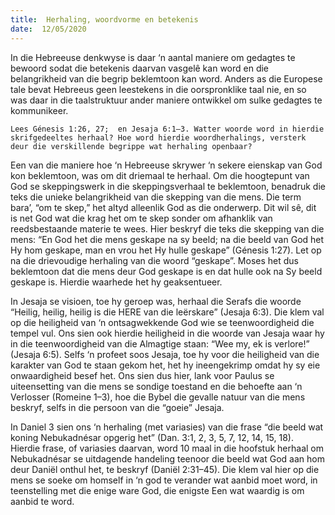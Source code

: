 ```yaml
---
title:  Herhaling, woordvorme en betekenis
date:  12/05/2020
---
```


In die Hebreeuse denkwyse is daar ‘n aantal maniere om gedagtes te bewoord sodat die betekenis daarvan vasgelê kan word en die belangrikheid van die begrip beklemtoon kan word. Anders as die Europese tale bevat Hebreeus geen leestekens in die oorspronklike taal nie, en so was daar in die taalstruktuur ander maniere ontwikkel om sulke gedagtes te kommunikeer.

`Lees Génesis 1:26, 27;  en Jesaja 6:1–3. Watter woorde word in hierdie skrifgedeeltes herhaal? Hoe word hierdie woordherhalings, versterk deur die verskillende begrippe wat herhaling openbaar?`

Een van die maniere hoe ‘n Hebreeuse skrywer ‘n sekere eienskap van God kon beklemtoon, was om dit driemaal te herhaal.  Om die hoogtepunt van God se skeppingswerk in die skeppingsverhaal te beklemtoon, benadruk die teks die unieke belangrikheid van die skepping van die mens. Die term bara’, “om te skep,” het altyd alleenlik God as die onderwerp. Dit wil sê, dit is net God wat die krag het om te skep sonder om afhanklik van reedsbestaande materie te wees.  Hier beskryf die teks die skepping van die mens: “En God het die mens geskape na sy beeld;  na die beeld van God het Hy hom geskape, man en vrou het Hy hulle geskape” (Génesis 1:27). Let op na die drievoudige herhaling van die woord “geskape”. Moses het dus beklemtoon dat die mens deur God geskape is en dat hulle ook na Sy beeld geskape is. Hierdie waarhede het hy geaksentueer.

In Jesaja se visioen, toe hy geroep was, herhaal die Serafs die woorde “Heilig, heilig, heilig is die HERE van die leërskare” (Jesaja 6:3). Die klem val op die heiligheid van ‘n ontsagwekkende God wie se teenwoordigheid die tempel vul. Ons sien ook hierdie heiligheid in die woorde van Jesaja waar hy in die teenwoordigheid van die Almagtige staan:  “Wee my, ek is verlore!” (Jesaja 6:5). Selfs ‘n profeet soos Jesaja, toe hy voor die heiligheid van die karakter van God te staan gekom het, het hy ineengekrimp omdat hy sy eie onwaardigheid besef het.  Ons sien dus hier, lank voor Paulus se uiteensetting van die mens se sondige toestand en die behoefte aan ‘n Verlosser (Romeine 1–3), hoe die Bybel die gevalle natuur van die mens beskryf, selfs in die persoon van die “goeie” Jesaja.

In Daniel 3 sien ons ‘n herhaling (met variasies) van die frase “die beeld wat koning Nebukadnésar opgerig het” (Dan. 3:1, 2, 3, 5, 7, 12, 14, 15, 18). Hierdie frase, of variasies daarvan, word 10 maal in die hoofstuk herhaal om Nebukadnésar se uitdagende handeling teenoor die beeld wat God aan hom deur Daniël onthul het, te beskryf (Daniël 2:31–45). Die klem val hier op die mens se soeke om homself in ‘n god te verander wat aanbid moet word, in teenstelling met die enige ware God, die enigste Een wat waardig is om aanbid te word.